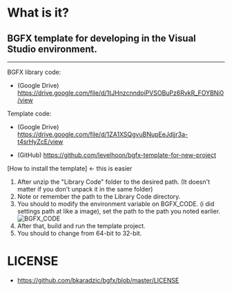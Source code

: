 # What is it?
## BGFX template for developing in the Visual Studio environment.
-------------

BGFX library code:
- (Google Drive)
https://drive.google.com/file/d/1tJHnzcnndoiPVSOBuPz6RvkR_FOYBNi0/view

Template code:
- (Google Drive)
https://drive.google.com/file/d/1ZA1XSQgvuBNupEeJdjjr3a-t4srHyZcE/view

- (GitHub)
https://github.com/levelhoon/bgfx-template-for-new-project

[How to install the template] <- this is easier
1. After unzip the "Library Code" folder to the desired path.
(It doesn't matter if you don't unpack it in the same folder)
2. Note or remember the path to the Library Code directory.
3. You should to modify the environment variable on BGFX_CODE.
  (i did settings path at like a image), set the path to the path you noted earlier.
  ![BGFX_CODE](https://media.discordapp.net/attachments/924117396090933269/924396847068483656/unknown.png)
4. After that, build and run the template project.
5. You should to change from 64-bit to 32-bit.

# LICENSE
- https://github.com/bkaradzic/bgfx/blob/master/LICENSE
